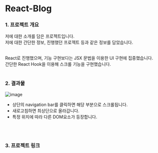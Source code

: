 # React-Blog

### 1. 프로젝트 개요
저에 대한 소개를 담은 프로젝트입니다.<br/>
저에 대한 간단한 정보, 진행했던 프로젝트 등과 같은 정보를 담았습니다.<br/>
<br/>

React로 진행했으며, 기능 구현보다는 JSX 문법을 이용한 UI 구현에 집중했습니다.<br/>
간단한 React Hook을 이용해 스크롤 기능을 구현했습니다.
<br/>
<br/>
### 2. 결과물
![image](https://user-images.githubusercontent.com/66259692/230854805-5f060d57-ee89-4087-aa92-c9b878c3e101.png)<br/>

- 상단의 navigation bar를 클릭하면 해당 부분으로 스크롤됩니다.
- 새로고침하면 최상단으로 올라갑니다.
- 특정 위치에 따라 다른 DOM요소가 등장합니다.
<br/>
<br/>

### 3. 프로젝트 링크
